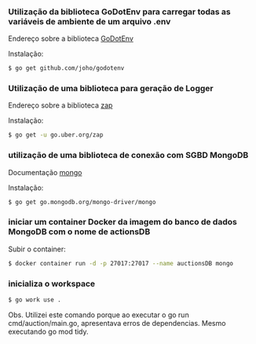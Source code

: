 ### Utilização da biblioteca GoDotEnv para carregar todas as variáveis de ambiente de um arquivo .env
Endereço sobre a biblioteca [GoDotEnv](https://github.com/joho/godotenv)

Instalação:
```bash
$ go get github.com/joho/godotenv
```

### Utilização de uma biblioteca para geração de Logger
Endereço sobre a biblioteca [zap](https://pkg.go.dev/go.uber.org/zap#section-readme)

Instalação:
```bash
$ go get -u go.uber.org/zap
```
### utilização de uma biblioteca de conexão com SGBD MongoDB
Documentação [mongo](https://pkg.go.dev/go.mongodb.org/mongo-driver/mongo)

Instalação:
```bash
$ go get go.mongodb.org/mongo-driver/mongo
```

### iniciar um container Docker da imagem do banco de dados MongoDB com o nome de actionsDB

Subir o container:
```bash
$ docker container run -d -p 27017:27017 --name auctionsDB mongo
```

### inicializa o workspace
```bash
$ go work use .
```
Obs. Utilizei este comando porque ao executar o go run cmd/auction/main.go, apresentava erros de dependencias. Mesmo executando go mod tidy.

